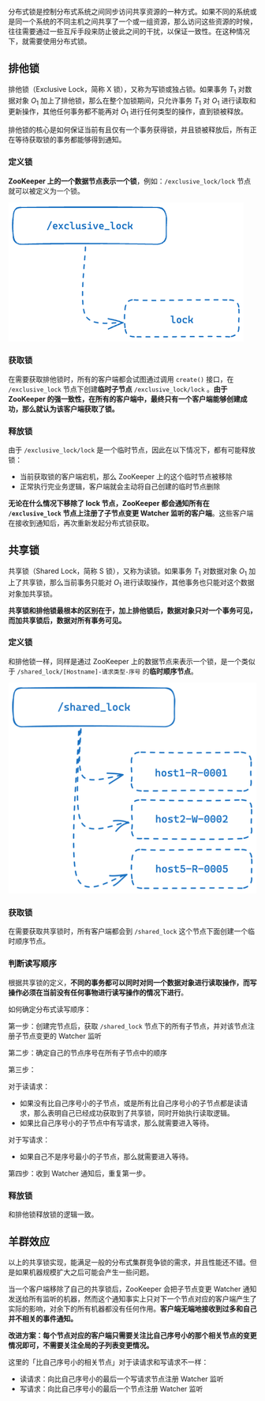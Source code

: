 分布式锁是控制分布式系统之间同步访问共享资源的一种方式。如果不同的系统或是同一个系统的不同主机之间共享了一个或一组资源，那么访问这些资源的时候，往往需要通过一些互斥手段来防止彼此之间的干扰，以保证一致性。在这种情况下，就需要使用分布式锁。

## 排他锁

排他锁（Exclusive Lock，简称 X 锁），又称为写锁或独占锁。如果事务 $T_1$ 对数据对象 $O_1$ 加上了排他锁，那么在整个加锁期间，只允许事务 $T_1$ 对 $O_1$ 进行读取和更新操作，其他任何事务都不能再对 $O_1$ 进行任何类型的操作，直到锁被释放。

排他锁的核心是如何保证当前有且仅有一个事务获得锁，并且锁被释放后，所有正在等待获取锁的事务都能够得到通知。

### 定义锁

**ZooKeeper 上的一个数据节点表示一个锁**，例如：`/exclusive_lock/lock` 节点就可以被定义为一个锁。

![](https://raw.githubusercontent.com/MXJULY/image/main/img/202307241939203.png)

### 获取锁

在需要获取排他锁时，所有的客户端都会试图通过调用 `create()` 接口，在 `/exclusive_lock` 节点下创建**临时子节点** `/exclusive_lock/lock` 。**由于 ZooKeeper 的强一致性，在所有的客户端中，最终只有一个客户端能够创建成功，那么就认为该客户端获取了锁。**

### 释放锁

由于 `/exclusive_lock/lock` 是一个临时节点，因此在以下情况下，都有可能释放锁：

- 当前获取锁的客户端宕机，那么 ZooKeeper 上的这个临时节点被移除
- 正常执行完业务逻辑，客户端就会主动将自己创建的临时节点删除

**无论在什么情况下移除了 lock 节点，ZooKeeper 都会通知所有在 `/exclusive_lock` 节点上注册了子节点变更 Watcher 监听的客户端**。这些客户端在接收到通知后，再次重新发起分布式锁获取。

## 共享锁

共享锁（Shared Lock，简称 S 锁），又称为读锁。如果事务 $T_1$ 对数据对象 $O_1$ 加上了共享锁，那么当前事务只能对 $O_1$ 进行读取操作，其他事务也只能对这个数据对象加共享锁。

**共享锁和排他锁最根本的区别在于，加上排他锁后，数据对象只对一个事务可见，而加共享锁后，数据对所有事务可见。**

### 定义锁

和排他锁一样，同样是通过 ZooKeeper 上的数据节点来表示一个锁，是一个类似于 `/shared_lock/[Hostname]-请求类型-序号` 的**临时顺序节点**。

![](https://raw.githubusercontent.com/MXJULY/image/main/img/202307241939208.png)

### 获取锁

在需要获取共享锁时，所有客户端都会到 `/shared_lock` 这个节点下面创建一个临时顺序节点。

### 判断读写顺序

根据共享锁的定义，**不同的事务都可以同时对同一个数据对象进行读取操作，而写操作必须在当前没有任何事物进行读写操作的情况下进行**。

如何确定分布式读写顺序：

第一步：创建完节点后，获取 `/shared_lock` 节点下的所有子节点，并对该节点注册子节点变更的 Watcher 监听

第二步：确定自己的节点序号在所有子节点中的顺序

第三步：

对于读请求：

- 如果没有比自己序号小的子节点，或是所有比自己序号小的子节点都是读请求，那么表明自己已经成功获取到了共享锁，同时开始执行读取逻辑。
- 如果比自己序号小的子节点中有写请求，那么就需要进入等待。

对于写请求：

- 如果自己不是序号最小的子节点，那么就需要进入等待。

第四步：收到 Watcher 通知后，重复第一步。

### 释放锁

和排他锁释放锁的逻辑一致。

## 羊群效应

以上的共享锁实现，能满足一般的分布式集群竞争锁的需求，并且性能还不错。但是如果机器规模扩大之后可能会产生一些问题。

当一个客户端移除了自己的共享锁后，ZooKeeper 会把子节点变更 Watcher 通知发送给所有监听的机器，然而这个通知事实上只对下一个节点对应的客户端产生了实际的影响，对余下的所有机器都没有任何作用。**客户端无端地接收到过多和自己并不相关的事件通知。**

**改进方案：每个节点对应的客户端只需要关注比自己序号小的那个相关节点的变更情况即可，不需要关注全局的子列表变更情况。**

这里的「比自己序号小的相关节点」对于读请求和写请求不一样：

- 读请求：向比自己序号小的最后一个写请求节点注册 Watcher 监听
- 写请求：向比自己序号小的最后一个节点注册 Watcher 监听